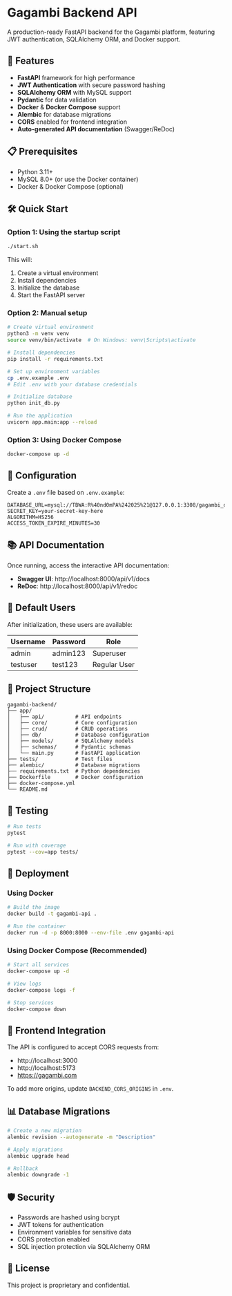 # Gagambi Backend API

A production-ready FastAPI backend for the Gagambi platform, featuring JWT authentication, SQLAlchemy ORM, and Docker support.

## 🚀 Features

- **FastAPI** framework for high performance
- **JWT Authentication** with secure password hashing
- **SQLAlchemy ORM** with MySQL support
- **Pydantic** for data validation
- **Docker** & **Docker Compose** support
- **Alembic** for database migrations
- **CORS** enabled for frontend integration
- **Auto-generated API documentation** (Swagger/ReDoc)

## 📋 Prerequisites

- Python 3.11+
- MySQL 8.0+ (or use the Docker container)
- Docker & Docker Compose (optional)

## 🛠️ Quick Start

### Option 1: Using the startup script

```bash
./start.sh
```

This will:
1. Create a virtual environment
2. Install dependencies
3. Initialize the database
4. Start the FastAPI server

### Option 2: Manual setup

```bash
# Create virtual environment
python3 -m venv venv
source venv/bin/activate  # On Windows: venv\Scripts\activate

# Install dependencies
pip install -r requirements.txt

# Set up environment variables
cp .env.example .env
# Edit .env with your database credentials

# Initialize database
python init_db.py

# Run the application
uvicorn app.main:app --reload
```

### Option 3: Using Docker Compose

```bash
docker-compose up -d
```

## 🔧 Configuration

Create a `.env` file based on `.env.example`:

```env
DATABASE_URL=mysql://TBWA:R%40nd0mPA%242025%21@127.0.0.1:3308/gagambi_db
SECRET_KEY=your-secret-key-here
ALGORITHM=HS256
ACCESS_TOKEN_EXPIRE_MINUTES=30
```

## 📚 API Documentation

Once running, access the interactive API documentation:

- **Swagger UI**: http://localhost:8000/api/v1/docs
- **ReDoc**: http://localhost:8000/api/v1/redoc

## 🔐 Default Users

After initialization, these users are available:

| Username | Password | Role |
|----------|----------|------|
| admin    | admin123 | Superuser |
| testuser | test123  | Regular User |

## 📁 Project Structure

```
gagambi-backend/
├── app/
│   ├── api/          # API endpoints
│   ├── core/         # Core configuration
│   ├── crud/         # CRUD operations
│   ├── db/           # Database configuration
│   ├── models/       # SQLAlchemy models
│   ├── schemas/      # Pydantic schemas
│   └── main.py       # FastAPI application
├── tests/            # Test files
├── alembic/          # Database migrations
├── requirements.txt  # Python dependencies
├── Dockerfile        # Docker configuration
├── docker-compose.yml
└── README.md
```

## 🧪 Testing

```bash
# Run tests
pytest

# Run with coverage
pytest --cov=app tests/
```

## 🚀 Deployment

### Using Docker

```bash
# Build the image
docker build -t gagambi-api .

# Run the container
docker run -d -p 8000:8000 --env-file .env gagambi-api
```

### Using Docker Compose (Recommended)

```bash
# Start all services
docker-compose up -d

# View logs
docker-compose logs -f

# Stop services
docker-compose down
```

## 🔗 Frontend Integration

The API is configured to accept CORS requests from:
- http://localhost:3000
- http://localhost:5173
- https://gagambi.com

To add more origins, update `BACKEND_CORS_ORIGINS` in `.env`.

## 📊 Database Migrations

```bash
# Create a new migration
alembic revision --autogenerate -m "Description"

# Apply migrations
alembic upgrade head

# Rollback
alembic downgrade -1
```

## 🛡️ Security

- Passwords are hashed using bcrypt
- JWT tokens for authentication
- Environment variables for sensitive data
- CORS protection enabled
- SQL injection protection via SQLAlchemy ORM

## 📝 License

This project is proprietary and confidential.